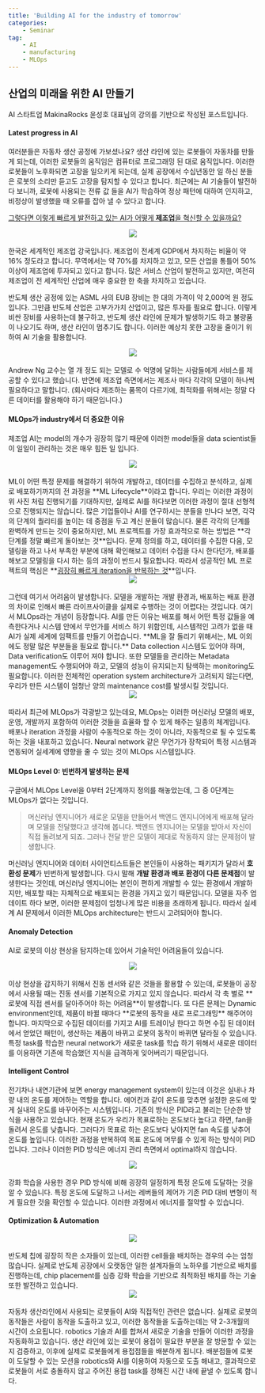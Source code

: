 ```yaml
---
title: 'Building AI for the industry of tomorrow'
categories:
    - Seminar
tag:
    - AI
    - manufacturing
    - MLOps
---
```


## 산업의 미래을 위한 AI 만들기  

AI 스타트업 MakinaRocks 윤성호 대표님의 강의를 기반으로 작성된 포스트입니다.

#### Latest progress in AI  
여러분들은 자동차 생산 공정에 가보셨나요? 생산 라인에 있는 로봇들이 자동차를 만들게 되는데, 이러한 로봇들의 움직임은 컴퓨터로 프로그래밍 된 대로 움직입니다. 이러한 로봇들이 노후화되면 고장을 일으키게 되는데, 실제 공장에서 수십년동안 일 하신 분들은 로봇의 소리만 듣고도 고장을 탐지할 수 있다고 합니다. 최근에는 AI 기술들이 발전하다 보니까, 로봇에 사용되는 전류 값 들을 AI가 학습하여 정상 패턴에 대하여 인지하고, 비정상이 발생했을 때 오류를 잡아 낼 수 있다고 합니다.  

<u>그렇다면 이렇게 빠르게 발전하고 있는 AI가 어떻게</u>**<u> 제조업</u>**<u>을 혁신할 수 있을까요?</u>

<center><img src="/assets/images/posts/2022-09-14-마키나락스/evaluation.png"></center><br>
한국은 세계적인 제조업 강국입니다. 제조업이 전세계 GDP에서 차지하는 비율이 약 16% 정도라고 합니다. 무역에서는 약 70%를 차지하고 있고, 모든 산업을 통틀어 50% 이상이 제조업에 투자되고 있다고 합니다. 많은 서비스 산업이 발전하고 있지만, 여전히 제조업이 전 세계적인 산업에 매우 중요한 한 축을 차지하고 있습니다.  

반도체 생산 공정에 있는 ASML 사의 EUB 장비는 한 대의 가격이 약 2,000억 원 정도 입니다. 그만큼 반도체 산업은 고부가가치 산업이고, 많은 투자를 필요로 합니다. 이렇게 비싼 장비를 사용하는데 불구하고, 반도체 생산 라인에 문제가 발생하기도 하고 불량품이 나오기도 하며, 생산 라인이 멈추기도 합니다. 이러한 예상치 못한 고장을 줄이기 위하여 AI 기술을 활용합니다.  
<center><img src="/assets/images/posts/2022-09-14-마키나락스/AndrewNg.png"></center><br>
Andrew Ng 교수는 열 개 정도 되는 모델로 수 억명에 달하는 사람들에게 서비스를 제공할 수 있다고 했습니다. 반면에 제조업 측면에서는 제조사 마다 각각의 모델이 하나씩 필요하다고 말합니다. (회사마다 제조하는 품목이 다르기에, 최적화를 위해서는 정말 다른 데이터를 활용해야 하기 때문입니다.)  

#### MLOps가 industry에서 더 중요한 이유  
제조업 AI는 model의 개수가 굉장히 많기 때문에 이러한 model들을 data scientist들이 일일이 관리하는 것은 매우 힘든 일 입니다.  
<center><img src="/assets/images/posts/2022-09-14-마키나락스/lifecycle.png"></center><br>
ML이 어떤 특정 문제를 해결하기 위하여 개발하고, 데이터를 수집하고 분석하고, 실제로 배포하기까지의 전 과정을 **ML Lifecycle**이라고 합니다. 우리는 이러한 과정이 위 사진 처럼 진행되기를 기대하지만, 실제로 AI를 하다보면 이러한 과정이 절대 선형적으로 진행되지는 않습니다. 많은 기업들이나 AI를 연구하시는 분들을 만나다 보면, 각각의 단계의 퀄리티를 높이는 데 중점을 두고 계신 분들이 많습니다. 물론 각각의 단계를 완벽하게 만드는 것이 중요하지만, ML 프로젝트를 가장 효과적으로 하는 방법은 **각 단계를 정말 빠르게 돌아보는 것**입니다. 문제 정의를 하고, 데이터를 수집한 다음, 모델링을 하고 나서 부족한 부분에 대해 확인해보고 데이터 수집을 다시 한다던가, 배포를 해보고 모델링을 다시 하는 등의 과정이 반드시 필요합니다. 따라서 성공적인 ML 프로젝트의 핵심은 **<u>굉장히 빠르게 iteration을 반복하는 것</u>**입니다.  
<center><img src="/assets/images/posts/2022-09-14-마키나락스/lifecycle2.png"></center><br>
그런데 여기서 어려움이 발생합니다. 모델을 개발하는 개발 환경과, 배포하는 배포 환경의 차이로 인해서 빠른 라이프사이클을 실제로 수행하는 것이 어렵다는 것입니다. 여기서 MLOps라는 개념이 등장합니다. AI를 만든 이유는 배포를 해서 어떤 특정 값들을 예측한다거나 시스템 안에서 무언가를 서비스 하기 위함인데, 시스템적인 고려가 없을 때 AI가 실제 세계에 임팩트를 만들기 어렵습니다. **ML을 잘 돌리기 위해서는, ML 이외에도 정말 많은 부분들을 필요로 합니다.** Data collection 시스템도 있어야 하며, Data verification도 이루어 져야 합니다. 또한 모델들을 관리하는 Metadata management도 수행되어야 하고, 모델의 성능이 유지되는지 탐색하는 monitoring도 필요합니다. 이러한 전체적인 operation system architecture가 고려되지 않는다면, 우리가 만든 시스템이 엄청난 양의 maintenance cost를 발생시킬 것입니다.  
<center><img src="/assets/images/posts/2022-09-14-마키나락스/MLOps.png"></center><br>
따라서 최근에 MLOps가 각광받고 있는데요, MLOps는 이러한 머신러닝 모델의 배포, 운영, 개발까지 포함하여 이러한 것들을 효율화 할 수 있게 해주는 일종의 체계입니다. 배포나 iteration 과정을 사람이 수동적으로 하는 것이 아니라, 자동적으로 될 수 있도록 하는 것을 내포하고 있습니다. Neural network 같은 무언가가 장착되어 특정 시스템과 연동되어 실세계에 영향을 줄 수 있는 것이 MLOps 시스템입니다.  

#### MLOps Level 0: 빈번하게 발생하는 문제
구글에서 MLOps Level을 0부터 2단계까지 정의를 해놓았는데, 그 중 0단계는 MLOps가 없다는 것입니다.
> 머신러닝 엔지니어가 새로운 모델을 만들어서 백엔드 엔지니어에게 배포해 달라며 모델을 전달했다고 생각해 봅니다. 백엔드 엔지니어는 모델을 받아서 자신이 직접 돌려보게 되죠. 그러나 전달 받은 모델이 제대로 작동하지 않는 문제점이 발생합니다.  
>
머신러닝 엔지니어와 데이터 사이언티스트들은 본인들이 사용하는 패키지가 달라서 **호환성 문제**가 빈번하게 발생합니다. 다시 말해 **개발 환경과 배포 환경이 다른 문제점**이 발생한다는 것인데, 머신러닝 엔지니어는 본인이 편하게 개발할 수 있는 환경에서 개발하지만, 배포할 때는 자체적으로 배포되는 환경을 가지고 있기 때문입니다. 모델을 자주 업데이트 하다 보면, 이러한 문제점이 엄청나게 많은 비용을 초래하게 됩니다. 따라서 실세계 AI 문제에서 이러한 MLOps architecture는 반드시 고려되어야 합니다.  

#### Anomaly Detection
AI로 로봇의 이상 현상을 탐지하는데 있어서 기술적인 어려움들이 있습니다.  
<center><img src="/assets/images/posts/2022-09-14-마키나락스/anomaly.png"></center><br>
이상 현상을 감지하기 위해서 진동 센서와 같은 것들을 활용할 수 있는데, 로봇들이 공장에서 사용될 때는 진동 센서를 기본적으로 가지고 있지 않습니다. 따라서 각 축 별로 **로봇에 직접 센서를 달아주어야 하는 어려움**이 발생합니다. 또 다른 문제는 Dynamic environment인데, 제품이 바뀔 때마다 **로봇의 동작을 새로 프로그래밍** 해주어야 합니다. 마지막으로 수집된 데이터를 가지고 AI를 트레이닝 한다고 하면 수집 된 데이터에서 얻었던 패턴이, 생산하는 제품이 바뀌고 로봇의 동작이 바뀌면 달라질 수 있습니다. 특정 task를 학습한 neural network가 새로운 task를 학습 하기 위해서 새로운 데이터를 이용하면 기존에 학습했던 지식을 급격하게 잊어버리기 때문입니다.

#### Intelligent Control
전기차나 내연기관에 보면 energy management system이 있는데 이것은 실내나 차량 내의 온도를 제어하는 역할을 합니다. 에어컨과 같이 온도를 맞추면 설정한 온도에 맞게 실내의 온도를 바꾸어주는 시스템입니다. 기존의 방식은 PID라고 불리는 단순한 방식을 사용하고 있습니다. 현재 온도가 우리가 목표로하는 온도보다 높다고 하면, fan을 돌려서 온도를 낮춥니다. 그러다가 목표로 하는 온도보다 낮아지면 fan 속도를 낮추어 온도를 높입니다. 이러한 과정을 반복하여 목표 온도에 머무를 수 있게 하는 방식이 PID 입니다. 그러나 이러한 PID 방식은 에너지 관리 측면에서 optimal하지 않습니다.
<center><img src="/assets/images/posts/2022-09-14-마키나락스/pidrl.png"></center><br>
강화 학습을 사용한 경우 PID 방식에 비해 굉장히 일정하게 특정 온도에 도달하는 것을 알 수 있습니다. 특정 온도에 도달하고 나서는 레버들의 제어가 기존 PID 대비 변형이 적게 필요한 것을 확인할 수 있습니다. 이러한 과정에서 에너지를 절약할 수 있습니다.  

#### Optimization & Automation
<center><img src="/assets/images/posts/2022-09-14-마키나락스/반도체.png"></center><br>
반도체 칩에 굉장히 작은 소자들이 있는데, 이러한 cell들을 배치하는 경우의 수는 엄청 많습니다. 실제로 반도체 공장에서 오랫동안 일한 설계자들의 노하우를 기반으로 배치를 진행하는데, chip placement를 심층 강화 학습을 기반으로 최적화된 배치를 하는 기술 또한 발전하고 있습니다.  
<center><img src="/assets/images/posts/2022-09-14-마키나락스/자동화.png"></center><br>
자동차 생산라인에서 사용되는 로봇들이 AI와 직접적인 관련은 없습니다. 실제로 로봇의 동작들은 사람이 동작을 도출하고 있고, 이러한 동작들을 도출하는데는 약 2-3개월의 시간이 소요됩니다. robotics 기술과 AI를 합쳐서 새로운 기술을 만들어 이러한 과정을 자동화하고 있습니다. 생산 라인에 있는 로봇이 용접이 필요한 부분을 잘 방문할 수 있는지 검증하고, 이후에 실제로 로봇들에게 용접점들을 배분하게 됩니다. 배분점들에 로봇이 도달할 수 있는 모션을 robotics와 AI를 이용하여 자동으로 도출 해내고, 결과적으로 로봇들이 서로 충돌하지 않고 주어진 용접 task를 정해진 시간 내에 끝낼 수 있도록 합니다.  
